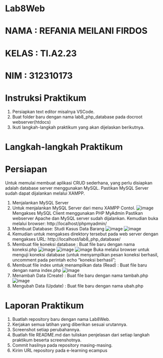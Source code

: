 # Lab8Web
# NAMA      : REFANIA MEILANI FIRDOS
# KELAS     : TI.A2.23
# NIM       : 312310173
# Instruksi Praktikum
1. Persiapkan text editor misalnya VSCode.
2. Buat folder baru dengan nama lab8_php_database pada docroot webserver(htdocs)
3. Ikuti langkah-langkah praktikum yang akan dijelaskan berikutnya.
# Langkah-langkah Praktikum
# Persiapan
Untuk memulai membuat aplikasi CRUD sederhana, yang perlu disiapkan adalah database server menggunakan MySQL. Pastikan MySQL Server sudah dapat dijalankan melalui XAMPP.
1. Menjalankan MySQL Server
2. Untuk menjalankan MySQL Server dari menu XAMPP Contol.
![image](https://github.com/user-attachments/assets/cfae99f7-e7e7-445b-b1c3-ce8b8269f460)
Mengakses MySQL Client menggunakan PHP MyAdmin
Pastikan webserver Apache dan MySQL server sudah dijalankan. Kemudian buka melalui browser: http://localhost/phpmyadmin/
3. Membuat Database: Studi Kasus Data Barang
![image](https://github.com/user-attachments/assets/c9cced20-36e3-498b-8757-5c2cd920ae88)
![image](https://github.com/user-attachments/assets/e97aa9a0-cbf2-474f-8923-2e1c9c3a3502)
4. Kemudian untuk mengakses direktory tersebut pada web server dengan mengakses URL: http://localhost/lab8_php_database/
5. Membuat file koneksi database : Buat file baru dengan nama koneksi.php
![image](https://github.com/user-attachments/assets/4ae252f8-06b7-4dfb-a793-6294c627f3b3)
![image](https://github.com/user-attachments/assets/cf86279a-f53b-43f4-abcb-ca340fd7ff65)
![image](https://github.com/user-attachments/assets/543c9b3a-8e17-4599-9296-8456f3d91029)
Buka melalui browser untuk menguji koneksi database (untuk menyampilkan pesan koneksi berhasil, uncomment pada perintah echo “koneksi berhasil”;
6. Membuat file index untuk menampilkan data (Read) : Buat file baru dengan nama index.php
![image](https://github.com/user-attachments/assets/3b6bd067-7a18-4ce0-9047-77865d4eb973)
7. Menambah Data (Create) : Buat file baru dengan nama tambah.php
![image](https://github.com/user-attachments/assets/bf2a5dd9-3c81-48e8-b58f-c81b76551290)
8. Mengubah Data (Update) : Buat file baru dengan nama ubah.php

# Laporan Praktikum
1. Buatlah repository baru dengan nama Lab8Web.
2. Kerjakan semua latihan yang diberikan sesuai urutannya.
3. Screenshot setiap perubahannya.
4. Buatlah file README.md dan tuliskan penjelasan dari setiap langkah praktikum beserta screenshotnya.
5. Commit hasilnya pada repository masing-masing.
6. Kirim URL repository pada e-learning ecampus

 





